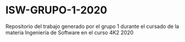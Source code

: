# ISW-GRUPO-1-2020
Repositorio del trabajo generado por el grupo 1 durante el cursado de la materia Ingeniería de Software en el curso 4K2 2020

